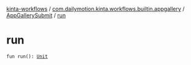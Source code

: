 [kinta-workflows](../../index.md) / [com.dailymotion.kinta.workflows.builtin.appgallery](../index.md) / [AppGallerySubmit](index.md) / [run](./run.md)

# run

`fun run(): `[`Unit`](https://kotlinlang.org/api/latest/jvm/stdlib/kotlin/-unit/index.html)